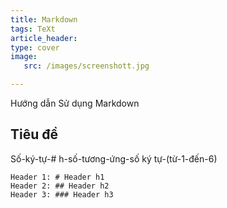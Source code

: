 ```yaml
---
title: Markdown
tags: TeXt
article_header:
type: cover
image:
   src: /images/screenshott.jpg

---
```

Hướng dẫn Sử dụng Markdown
<!--more-->

## Tiêu đề
Số-ký-tự-# h-số-tương-ứng-số ký tự-(từ-1-đến-6)

    Header 1: # Header h1  
    Header 2: ## Header h2  
    Header 3: ### Header h3  

<!--stackedit_data:
eyJoaXN0b3J5IjpbNjI1ODg5OTUxLC0xMzg3Mjg5NDE1LC0xOT
Q1Mjg1NTA1XX0=
-->